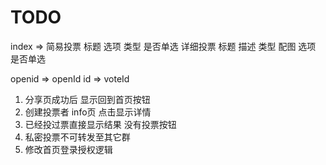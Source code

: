 # TODO
index => 简易投票 标题 选项 类型 是否单选
		详细投票   标题 描述 类型 配图 选项 是否单选


openid => openId
id => voteId

1. 分享页成功后 显示回到首页按钮
2. 创建投票者 info页 点击显示详情
3. 已经投过票直接显示结果 没有投票按钮
4. 私密投票不可转发至其它群
5. 修改首页登录授权逻辑